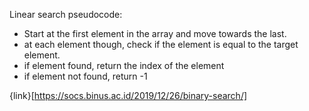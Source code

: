 Linear search pseudocode:

- Start at the first element in the array and move towards the last.
- at each element though, check if the element is equal to the target element.
- if element found, return the index of the element
- if element not found, return -1

{link}[https://socs.binus.ac.id/2019/12/26/binary-search/]
